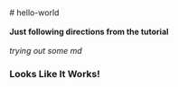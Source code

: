 <br># hello-world
</br>
<br>**Just following directions from the tutorial** </br>
<br>*trying out some md*</br>
### Looks Like It Works!
